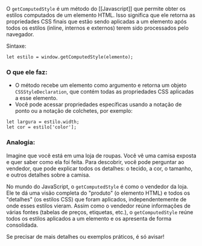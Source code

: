 
O `getComputedStyle` é um método do [[Javascript]] que permite obter os estilos computados de um elemento HTML. Isso significa que ele retorna as propriedades CSS finais que estão sendo aplicadas a um elemento após todos os estilos (inline, internos e externos) terem sido processados pelo navegador.

Sintaxe:

```
let estilo = window.getComputedStyle(elemento);
```

### O que ele faz:

- O método recebe um elemento como argumento e retorna um objeto `CSSStyleDeclaration`, que contém todas as propriedades CSS aplicadas a esse elemento.
- Você pode acessar propriedades específicas usando a notação de ponto ou a notação de colchetes, por exemplo:

```
let largura = estilo.width;
let cor = estilo['color'];
```

### Analogia:

Imagine que você está em uma loja de roupas. Você vê uma camisa exposta e quer saber como ela foi feita. Para descobrir, você pode perguntar ao vendedor, que pode explicar todos os detalhes: o tecido, a cor, o tamanho, e outros detalhes sobre a camisa.

No mundo do JavaScript, o `getComputedStyle` é como o vendedor da loja. Ele te dá uma visão completa do "produto" (o elemento HTML) e todos os "detalhes" (os estilos CSS) que foram aplicados, independentemente de onde esses estilos vieram. Assim como o vendedor reúne informações de várias fontes (tabelas de preços, etiquetas, etc.), o `getComputedStyle` reúne todos os estilos aplicados a um elemento e os apresenta de forma consolidada.

Se precisar de mais detalhes ou exemplos práticos, é só avisar!